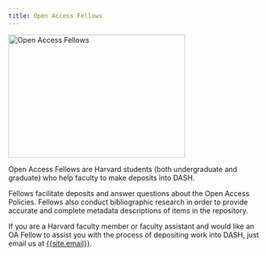 ```yaml
---
title: Open Access Fellows
---
```

<img src="{{site.baseurl}}/assets/img/OA_fellows.jpg" alt="Open Access Fellows" title="Open Access Fellows" width="350" height="244" class="floatleft">

Open Access Fellows are Harvard students (both undergraduate and graduate) who help faculty to make deposits into DASH.

Fellows facilitate deposits and answer questions about the Open Access Policies. Fellows also conduct bibliographic research in order to provide accurate and complete metadata descriptions of items in the repository.

If you are a Harvard faculty member or faculty assistant and would like an OA Fellow to assist you with the process of depositing work into DASH, just email us at [{{site.email}}](mailto:{{site.email}}).
